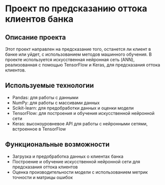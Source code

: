 # Проект по предсказанию оттока клиентов банка
## Описание проекта
Этот проект направлен на предсказание того, останется ли клиент в банке или уйдет, с использованием методов машинного обучения. В проекте используется искусственная нейронная сеть (ANN), реализованная с помощью TensorFlow и Keras, для предсказания оттока клиентов.

## Используемые технологии
* Pandas: для работы с данными
* NumPy: для работы с массивами данных
* Scikit-learn: для предобработки данных и оценки модели
* TensorFlow: для построения и обучения искусственной нейронной сети
* Keras: высокоуровневое API для работы с нейронными сетями, встроенное в TensorFlow
## Функциональные возможности
* Загрузка и предобработка данных о клиентах банка
* Построение и обучение искусственной нейронной сети для предсказания оттока клиентов
* Оценка производительности модели с использованием метрик точности и матрицы ошибок

